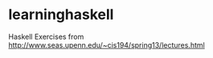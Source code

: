 learninghaskell
===============

Haskell Exercises from http://www.seas.upenn.edu/~cis194/spring13/lectures.html
